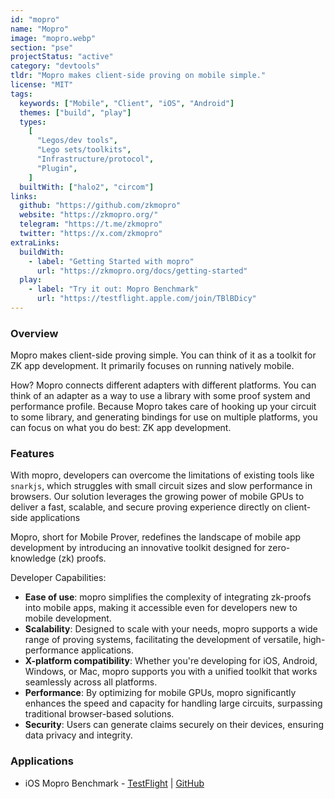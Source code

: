 ```yaml
---
id: "mopro"
name: "Mopro"
image: "mopro.webp"
section: "pse"
projectStatus: "active"
category: "devtools"
tldr: "Mopro makes client-side proving on mobile simple."
license: "MIT"
tags:
  keywords: ["Mobile", "Client", "iOS", "Android"]
  themes: ["build", "play"]
  types:
    [
      "Legos/dev tools",
      "Lego sets/toolkits",
      "Infrastructure/protocol",
      "Plugin",
    ]
  builtWith: ["halo2", "circom"]
links:
  github: "https://github.com/zkmopro"
  website: "https://zkmopro.org/"
  telegram: "https://t.me/zkmopro"
  twitter: "https://x.com/zkmopro"
extraLinks:
  buildWith:
    - label: "Getting Started with mopro"
      url: "https://zkmopro.org/docs/getting-started"
  play:
    - label: "Try it out: Mopro Benchmark"
      url: "https://testflight.apple.com/join/TBlBDicy"
---
```


### Overview

Mopro makes client-side proving simple. You can think of it as a toolkit for ZK app development. It primarily focuses on running natively mobile.

How? Mopro connects different adapters with different platforms. You can think of an adapter as a way to use a library with some proof system and performance profile. Because Mopro takes care of hooking up your circuit to some library, and generating bindings for use on multiple platforms, you can focus on what you do best: ZK app development.

### Features

With mopro, developers can overcome the limitations of existing tools like `snarkjs`, which struggles with small circuit sizes and slow performance in browsers. Our solution leverages the growing power of mobile GPUs to deliver a fast, scalable, and secure proving experience directly on client-side applications

Mopro, short for Mobile Prover, redefines the landscape of mobile app development by introducing an innovative toolkit designed for zero-knowledge (zk) proofs.

Developer Capabilities:

- **Ease of use**: mopro simplifies the complexity of integrating zk-proofs into mobile apps, making it accessible even for developers new to mobile development.
- **Scalability**: Designed to scale with your needs, mopro supports a wide range of proving systems, facilitating the development of versatile, high-performance applications.
- **X-platform compatibility**: Whether you're developing for iOS, Android, Windows, or Mac, mopro supports you with a unified toolkit that works seamlessly across all platforms.
- **Performance**: By optimizing for mobile GPUs, mopro significantly enhances the speed and capacity for handling large circuits, surpassing traditional browser-based solutions.
- **Security**: Users can generate claims securely on their devices, ensuring data privacy and integrity.

### Applications

- iOS Mopro Benchmark - [TestFlight](https://testflight.apple.com/join/TBlBDicy) | [GitHub](https://github.com/zkmopro/benchmark-app)
